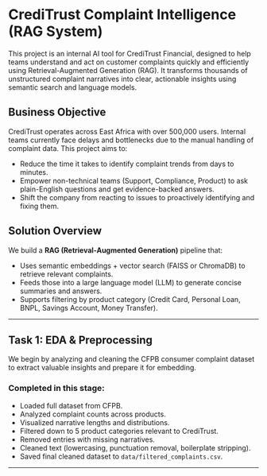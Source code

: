 # CrediTrust Complaint Intelligence (RAG System)

This project is an internal AI tool for CrediTrust Financial, designed to help teams understand and act on customer complaints quickly and efficiently using Retrieval-Augmented Generation (RAG). It transforms thousands of unstructured complaint narratives into clear, actionable insights using semantic search and language models.

## Business Objective

CrediTrust operates across East Africa with over 500,000 users. Internal teams currently face delays and bottlenecks due to the manual handling of complaint data. This project aims to:

- Reduce the time it takes to identify complaint trends from days to minutes.
- Empower non-technical teams (Support, Compliance, Product) to ask plain-English questions and get evidence-backed answers.
- Shift the company from reacting to issues to proactively identifying and fixing them.

## Solution Overview

We build a **RAG (Retrieval-Augmented Generation)** pipeline that:

- Uses semantic embeddings + vector search (FAISS or ChromaDB) to retrieve relevant complaints.
- Feeds those into a large language model (LLM) to generate concise summaries and answers.
- Supports filtering by product category (Credit Card, Personal Loan, BNPL, Savings Account, Money Transfer).

---

## Task 1: EDA & Preprocessing

We begin by analyzing and cleaning the CFPB consumer complaint dataset to extract valuable insights and prepare it for embedding.

### Completed in this stage:
- Loaded full dataset from CFPB.
- Analyzed complaint counts across products.
- Visualized narrative lengths and distributions.
- Filtered down to 5 product categories relevant to CrediTrust.
- Removed entries with missing narratives.
- Cleaned text (lowercasing, punctuation removal, boilerplate stripping).
- Saved final cleaned dataset to `data/filtered_complaints.csv`.

---